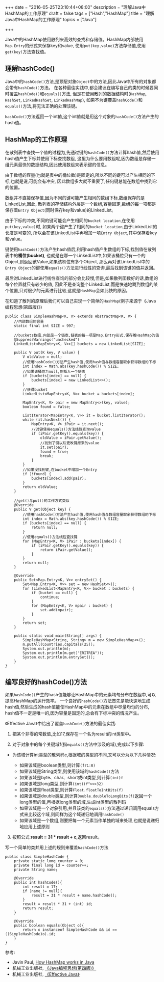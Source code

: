 +++
date = "2016-05-25T23:10:44+08:00"
description = "理解Java中HashMap的工作原理"
draft = false
tags = ["Hash","HashMap"]
title = "理解Java中HashMap的工作原理"
topics = ["Java"]

+++

Java中的HashMap使用散列来高效的查找和存储值。HashMap内部使用``Map.Entry``的形式来保存key和value,
使用``put(key,value)``方法存储值,使用``get(key)``方法查找值。

## 理解hashCode()

Java中的``hashCode()``方法,是顶层对象``Object``中的方法,因此Java中所有的对象都会带有``hashCode()``方法。
在各种最佳实践中,都会建议在编写自己的类的时候要同时覆盖``hashCode()``和``equals()``方法,
但是在使用散列的数据结构时(``HashMap``, ``HashSet``, ``LinkedHashSet``, ``LinkedHashMap``),
如果不为键覆盖``hashCode()``和``equals()``方法,将无法正确的处理该键。<!--more-->

``hashCode()``方法返回一个int值,这个int值就是用这个对象的``hashCode()``方法产生的hash值。

## HashMap的工作原理

在散列表中查找一个值的过程为,先通过键的``hashCode()``方法计算hash值,然后使用hash值产生下标并使用下标查找数组,
这里为什么要用数组呢,因为数组是存储一组元素最快的数据结构,因此使用数组来表示键的信息。

由于数组的容量(也就是表中的桶位数)是固定的,所以不同的键可以产生相同的下标,也就是说,可能会有冲突,
因此数组多大就不重要了,任何键总能在数组中找到它的位置。

数组并不直接保存值,因为不同的键可能产生相同的数组下标,数组保存的是LinkedList,因此,
散列表的存储结构外层是一个数组,容量固定,数组的每一项都是保存着``Entry Object``(同时保存key和value)的LinkedList。

由于下标的冲突,不同的键可能会产生相同的``bucket location``,在使用``put(key,value)``时,
如果两个键产生了相同的``bucket location``,由于LinkedList的长度是可变的,
所以会在该LinkedList中再增加一项``Entry Object``,其中保存着key和value。

键使用``hashCode()``方法产生hash值后,利用hash值产生数组的下标,找到值在散列表中的**桶位(bucket)**,
也就是在哪一个LinkedList中,如果该桶位只有一个的Object,则返回该Value,如果该桶位有多个Object,
那么再对该LinkedList中的``Entry Object``的键使用``equals()``方法进行线性的查询,最后找到该键的值并返回。

最后对LinkedList进行线性查询的部分会比较慢,但是,如果散列函数好的话,数组的每个位置就只有较少的值,
因此不是查询整个LinkedList,而是快速地跳到数组的某个位置,只对很少的元素进行比较,这就是``HashMap``会如此快的原因。

在知道了散列的原理后我们可以自己实现一个简单的``HashMap``(例子来源于《Java编程思想(第四版)》)

```
public class SimpleHashMap<K, V> extends AbstractMap<K, V> {
    //内部数组的容量
    static final int SIZE = 997;

    //buckets数组,内部是一个链表,链表的每一项是Map.Entry形式,保存着HashMap的值
    @SuppressWarnings("unchecked")
    LinkedList<MapEntry<K, V>>[] buckets = new LinkedList[SIZE];

    public V put(K key, V value) {
        V oldValue = null;
        //使用hashCode()方法产生hash值,使用hash值与数组容量取余获得数组的下标
        int index = Math.abs(key.hashCode()) % SIZE;
        //如果该桶位为null,则插入一个链表
        if (buckets[index] == null) {
            buckets[index] = new LinkedList<>();
        }
        //获得bucket
        LinkedList<MapEntry<K, V>> bucket = buckets[index];
               
        MapEntry<K, V> pair = new MapEntry<>(key, value);
        boolean found = false;
        
        ListIterator<MapEntry<K, V>> it = bucket.listIterator();
        while (it.hasNext()) {
            MapEntry<K, V> iPair = it.next();
            //对键使用equals()方法线性查询value
            if (iPair.getKey().equals(key)) {
                oldValue = iPair.getValue();
                //找到了键以后更改键原来的value
                it.set(pair);
                found = true;
                break;
            }
        }
        //如果没找到键,在bucket中增加一个Entry
        if (!found) {
            buckets[index].add(pair);
        }
        return oldValue;
    }
    
    //get()与put()的工作方式类似
    @Override
    public V get(Object key) {
        //使用hashCode()方法产生hash值,使用hash值与数组容量取余获得数组的下标
        int index = Math.abs(key.hashCode()) % SIZE;
        if (buckets[index] == null) {
            return null;
        }
        //使用equals()方法线性查找键
        for (MapEntry<K, V> iPair : buckets[index]) {
            if (iPair.getKey().equals(key)) {
                return iPair.getValue();
            }
        }
        return null;
    }

    @Override
    public Set<Map.Entry<K, V>> entrySet() {
        Set<Map.Entry<K, V>> set = new HashSet<>();
        for (LinkedList<MapEntry<K, V>> bucket : buckets) {
            if (bucket == null) {
                continue;
            }
            for (MapEntry<K, V> mpair : bucket) {
                set.add(mpair);
            }
        }
        return set;
    }

    public static void main(String[] args) {
        SimpleHashMap<String, String> m = new SimpleHashMap<>();
        m.putAll(Countries.capitals(25));
        System.out.println(m);
        System.out.println(m.get("ERITREA"));
        System.out.println(m.entrySet());
    }
}

```

## 编写良好的hashCode()方法

如果``hashCode()``产生的hash值能够让HashMap中的元素均匀分布在数组中,可以提高HashMap的运行效率。
一个良好的``hashCode()``方法首先是能快速地生成hash值,然后生成的hash值能使HashMap中的元素在数组中尽量均匀的分布,
hash值不一定是唯一的,因为容量是固定的,总会有下标冲突的情况产生。

《Effective Java》中给出了覆盖``hashCode()``方法的最佳实践:

1. 把某个非零的常数值,比如17,保存在一个名为result的int类型中。

2. 对于对象中的每个关键域f(指``equals()``方法中涉及的域),完成以下步骤:

  + 为该域计算int类型的散列码c,根据域的类型的不同,又可以分为以下几种情况:
  
    - 如果该域是boolean类型,则计算``(f?1:0)``
    - 如果该域是String类型,则使用该域的``hashCode()``方法
    - 如果该域是byte、char、short或int类型,则计算``(int)f``
    - 如果该域是long类型,则计算``(int)(f^>>>32)``
    - 如果该域是float类型,则计算``Float.floatToIntBits(f)``
    - 如果该域是double类型,则计算``Double.doubleToLongBits(f)``返回一个long类型的值,再根据long类型的域,生成int类型的散列码
    - 如果该域是一个对象引用,并且该类的``equals()``方法通过递归调用equals方式来比较这个域,则同样为这个域递归地调用``hashCode()``
    - 如果该域是一个数组,则要把每一个元素当作单独的域来处理,也就是说递归地应用上述原则

3. 按照公式:**result = 31 * result + c**,返回result。

写一个简单的类并用上述的规则来覆盖``hashCode()``方法

```
public class SimpleHashCode {
    private static long counter = 0;
    private final long id = counter++;
    private String name;
    
    @Override
    public int hashCode(){
        int result = 17;
        if (name != null){
            result = 31 * result + name.hashCode(); 
        }
        result = result * 31 + (int) id;
        return result;
    }
    
    @Override
    public boolean equals(Object o){
        return o instanceof SimpleHashCode && id == ((SimpleHashCode)o).id;
    }
}
```

参考:

+ Javin Paul, [How HashMap works in Java](http://javarevisited.blogspot.jp/2011/02/how-hashmap-works-in-java.html "How HashMap works in Java")
+ 机械工业出版社, [《Java编程思想(第四版)》](https://book.douban.com/subject/2061172/ "Java编程思想第四版")
+ 机械工业出版社, [《Effective Java》](https://book.douban.com/subject/3360807/ "Effective Java")
